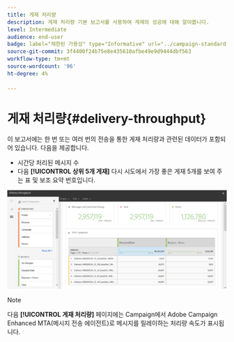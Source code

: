 ```yaml
---
title: 게재 처리량
description: 게재 처리량 기본 보고서를 사용하여 게재의 성공에 대해 알아봅니다.
level: Intermediate
audience: end-user
badge: label="제한된 가용성" type="Informative" url="../campaign-standard-migration-home.md" tooltip="마이그레이션된 사용자 Campaign Standard으로 제한됨"
source-git-commit: 3f4400f24b75e8e435610afbe49e9d9444dbf563
workflow-type: tm+mt
source-wordcount: '96'
ht-degree: 4%

---
```


# 게재 처리량{#delivery-throughput}

이 보고서에는 한 번 또는 여러 번의 전송을 통한 게재 처리량과 관련된 데이터가 포함되어 있습니다. 다음을 제공합니다.

* 시간당 처리된 메시지 수
* 다음 **[!UICONTROL 상위 5개 게재]** 다시 시도에서 가장 좋은 게재 5개를 보여 주는 표 및 보조 요약 번호입니다.

![](assets/delivery_reports_1.png)

>[!NOTE]
>
>다음 **[!UICONTROL 게재 처리량]** 페이지에는 Campaign에서 Adobe Campaign Enhanced MTA(메시지 전송 에이전트)로 메시지를 릴레이하는 처리량 속도가 표시됩니다.
